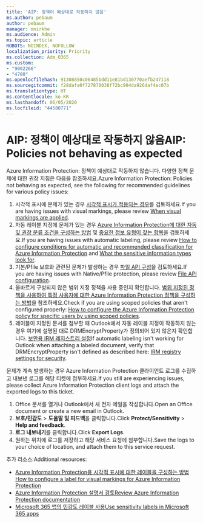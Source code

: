 ```yaml
---
title: 'AIP: 정책이 예상대로 작동하지 않음'
ms.author: pebaum
author: pebaum
manager: mnirkhe
ms.audience: Admin
ms.topic: article
ROBOTS: NOINDEX, NOFOLLOW
localization_priority: Priority
ms.collection: Adm_O365
ms.custom:
- "9002266"
- "4780"
ms.openlocfilehash: 91308850c06485bdd11e81bd130770aefb247118
ms.sourcegitcommit: f28dafa0f727870038f72bc904da926daf4ec07b
ms.translationtype: HT
ms.contentlocale: ko-KR
ms.lasthandoff: 06/05/2020
ms.locfileid: "44580771"
---
```

# <a name="aip-policies-not-behaving-as-expected"></a><span data-ttu-id="55c24-102">AIP: 정책이 예상대로 작동하지 않음</span><span class="sxs-lookup"><span data-stu-id="55c24-102">AIP: Policies not behaving as expected</span></span>

<span data-ttu-id="55c24-103">Azure Information Protection: 정책이 예상대로 작동하지 않습니다. 다양한 정책 문제에 대한 권장 지침은 다음을 참조하세요.</span><span class="sxs-lookup"><span data-stu-id="55c24-103">Azure Information Protection: Policies not behaving as expected, see the following for recommended guidelines for various policy issues:</span></span>

1. <span data-ttu-id="55c24-104">시각적 표시에 문제가 있는 경우 [시각적 표시가 적용되는 경우](https://docs.microsoft.com/azure/information-protection/configure-policy-markings#when-visual-markings-are-applied)를 검토하세요.</span><span class="sxs-lookup"><span data-stu-id="55c24-104">If you are having issues with visual markings, please review [When visual markings are applied](https://docs.microsoft.com/azure/information-protection/configure-policy-markings#when-visual-markings-are-applied).</span></span>
2. <span data-ttu-id="55c24-105">자동 레이블 지정에 문제가 있는 경우 [Azure Information Protection에 대한 자동 및 권장 분류 조건을 구성하는 방법](https://docs.microsoft.com/azure/information-protection/configure-policy-classification) 및 [중요한 정보 유형이 찾는 항목](https://docs.microsoft.com/microsoft-365/compliance/sensitive-information-type-entity-definitions)을 검토하세요.</span><span class="sxs-lookup"><span data-stu-id="55c24-105">If you are having issues with automatic labeling, please review [How to configure conditions for automatic and recommended classification for Azure Information Protection](https://docs.microsoft.com/azure/information-protection/configure-policy-classification) and [What the sensitive information types look for](https://docs.microsoft.com/microsoft-365/compliance/sensitive-information-type-entity-definitions).</span></span>
3. <span data-ttu-id="55c24-106">기본/Pfile 보호와 관련된 문제가 발생하는 경우 [파일 API 구성](https://docs.microsoft.com/azure/information-protection/develop/file-api-configuration)을 검토하세요.</span><span class="sxs-lookup"><span data-stu-id="55c24-106">If you are having issues with Native/Pfile protection, please review [File API configuration](https://docs.microsoft.com/azure/information-protection/develop/file-api-configuration).</span></span>
4. <span data-ttu-id="55c24-107">올바르게 구성되지 않은 범위 지정 정책을 사용 중인지 확인합니다. [범위 지정된 정책을 사용하여 특정 사용자에 대한 Azure Information Protection 정책을 구성하는 방법](https://docs.microsoft.com/azure/information-protection/configure-policy-scope)을 참조하세요.</span><span class="sxs-lookup"><span data-stu-id="55c24-107">Check if you are using scoped policies that aren't configured properly: [How to configure the Azure Information Protection policy for specific users by using scoped policies](https://docs.microsoft.com/azure/information-protection/configure-policy-scope).</span></span>
5. <span data-ttu-id="55c24-108">레이블이 지정된 문서를 첨부할 때 Outlook에서 자동 레이블 지정이 작동하지 않는 경우 여기에 설명된 대로 DRMEncryptProperty가 정의되어 있지 않은지 확인합니다. [보안용 IRM 레지스트리 설정](https://docs.microsoft.com/deployoffice/security/protect-sensitive-messages-and-documents-by-using-irm-in-office#office-2016-irm-registry-key-options)</span><span class="sxs-lookup"><span data-stu-id="55c24-108">If automatic labeling isn't working for Outlook when attaching a labeled document, verify that DRMEncryptProperty isn't defined as described here: [IRM registry settings for security](https://docs.microsoft.com/deployoffice/security/protect-sensitive-messages-and-documents-by-using-irm-in-office#office-2016-irm-registry-key-options).</span></span>

<span data-ttu-id="55c24-109">문제가 계속 발생하는 경우 Azure Information Protection 클라이언트 로그를 수집하고 내보낸 로그를 해당 티켓에 첨부하세요.</span><span class="sxs-lookup"><span data-stu-id="55c24-109">If you still are experiencing issues, please collect Azure Information Protection client logs and attach the exported logs to this ticket.</span></span>

1. <span data-ttu-id="55c24-110">Office 문서를 열거나 Outlook에서 새 전자 메일을 작성합니다.</span><span class="sxs-lookup"><span data-stu-id="55c24-110">Open an Office document or create a new email in Outlook.</span></span>
2. <span data-ttu-id="55c24-111">**보호/민감도** > **도움말 및 피드백**을 클릭합니다.</span><span class="sxs-lookup"><span data-stu-id="55c24-111">Click **Protect/Sensitivity** > **Help and feedback**.</span></span>
3. <span data-ttu-id="55c24-112">**로그 내보내기**를 클릭합니다.</span><span class="sxs-lookup"><span data-stu-id="55c24-112">Click **Export Logs**.</span></span>
4. <span data-ttu-id="55c24-113">원하는 위치에 로그를 저장하고 해당 서비스 요청에 첨부합니다.</span><span class="sxs-lookup"><span data-stu-id="55c24-113">Save the logs to your choice of location, and attach them to this service request.</span></span>

<span data-ttu-id="55c24-114">추가 리소스:</span><span class="sxs-lookup"><span data-stu-id="55c24-114">Additional resources:</span></span>

- [<span data-ttu-id="55c24-115">Azure Information Protection용 시각적 표시에 대한 레이블을 구성하는 방법</span><span class="sxs-lookup"><span data-stu-id="55c24-115">How to configure a label for visual markings for Azure Information Protection</span></span>](https://docs.microsoft.com/azure/information-protection/configure-policy-markings)
- [<span data-ttu-id="55c24-116">Azure Information Protection 설명서 검토</span><span class="sxs-lookup"><span data-stu-id="55c24-116">Review Azure Information Protection documentation</span></span>](https://docs.microsoft.com/azure/information-protection/what-is-information-protection)
- [<span data-ttu-id="55c24-117">Microsoft 365 앱의 민감도 레이블 사용</span><span class="sxs-lookup"><span data-stu-id="55c24-117">Use sensitivity labels in Microsoft 365 apps</span></span>](https://docs.microsoft.com/microsoft-365/compliance/sensitivity-labels-office-apps)

